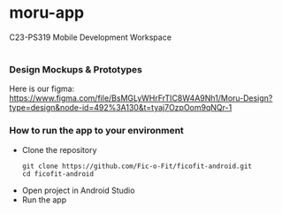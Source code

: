# moru-app
C23-PS319 Mobile Development Workspace <br>
<br>

### Design Mockups & Prototypes<br>
Here is our figma: https://www.figma.com/file/BsMGLyWHrFrTIC8W4A9Nh1/Moru-Design?type=design&node-id=492%3A130&t=tyaj7OzpOom9qNQr-1

### How to run the app to your environment<br>
* Clone the repository
  ```
  git clone https://github.com/Fic-o-Fit/ficofit-android.git
  cd ficofit-android
  ```
* Open project in Android Studio
* Run the app
